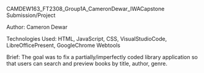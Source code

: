 CAMDEW163_FT2308_Group1A_CameronDewar_IWACapstone Submission/Project

Author: Cameron Dewar

Technologies Used: HTML, JavaScript, CSS, VisualStudioCode, LibreOfficePresent, GoogleChrome Webtools

Brief: The goal was to fix a partially/imperfectly coded library application so that users can search and preview books by title, author, genre. 

